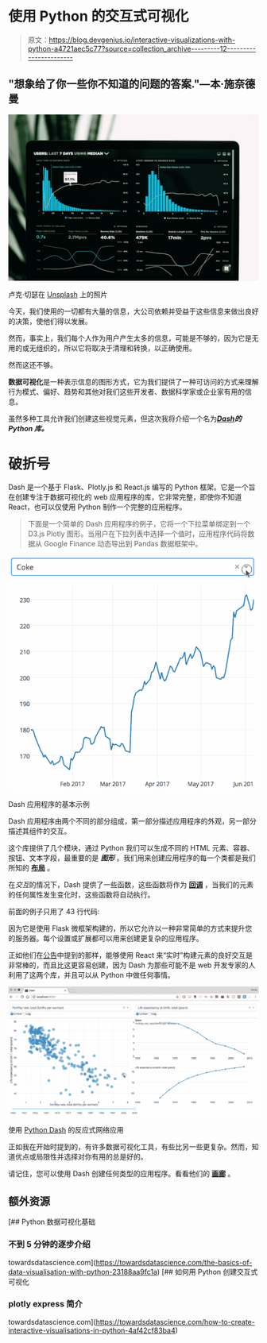 # 使用 Python 的交互式可视化

> 原文：<https://blog.devgenius.io/interactive-visualizations-with-python-a4721aec5c77?source=collection_archive---------12----------------------->

## "想象给了你一些你不知道的问题的答案."—本·施奈德曼

![](img/0f0ab07bf46199f9c4e587b307bb8a5b.png)

卢克·切瑟在 [Unsplash](https://unsplash.com?utm_source=medium&utm_medium=referral) 上的照片

今天，我们使用的一切都有大量的信息，大公司依赖并受益于这些信息来做出良好的决策，使他们得以发展。

然而，事实上，我们每个人作为用户产生太多的信息，可能是不够的，因为它是无用的或无组织的，所以它将取决于清理和转换，以正确使用。

然而这还不够。

**数据可视化**是一种表示信息的图形方式，它为我们提供了一种可访问的方式来理解行为模式、偏好、趋势和其他对我们这些开发者、数据科学家或企业家有用的信息。

虽然多种工具允许我们创建这些视觉元素，但这次我将介绍一个名为[***Dash***](https://dash.plotly.com/)***的 Python 库。***

# 破折号

Dash 是一个基于 Flask、Plotly.js 和 React.js 编写的 Python 框架。它是一个旨在创建专注于数据可视化的 web 应用程序的库，它非常完整，即使你不知道 React，也可以仅使用 Python 制作一个完整的应用程序。

> 下面是一个简单的 Dash 应用程序的例子，它将一个下拉菜单绑定到一个 D3.js Plotly 图形。当用户在下拉列表中选择一个值时，应用程序代码将数据从 Google Finance 动态导出到 Pandas 数据框架中。

![](img/02137554c893bb9a106727c09c01530a.png)

Dash 应用程序的基本示例

Dash 应用程序由两个不同的部分组成，第一部分描述应用程序的外观，另一部分描述其组件的交互。

这个库提供了几个模块，通过 Python 我们可以生成不同的 HTML 元素、容器、按钮、文本字段，最重要的是 ***图形*** 。我们用来创建应用程序的每一个类都是我们所知的 [**布局**](https://dash.plotly.com/layout) 。

在*交互*的情况下，Dash 提供了一些函数，这些函数将作为 [**回调**](https://dash.plotly.com/basic-callbacks) ，当我们的元素的任何属性发生变化时，这些函数将自动执行。

前面的例子只用了 43 行代码:

因为它是使用 Flask 微框架构建的，所以它允许以一种非常简单的方式来提升您的服务器。每个设置或扩展都可以用来创建更复杂的应用程序。

正如他们在[公告](https://medium.com/plotly/introducing-dash-5ecf7191b503)中提到的那样，能够使用 React 来“实时”构建元素的良好交互是非常棒的，而且比这更容易创建，因为 Dash 为那些可能不是 web 开发专家的人利用了这两个库，并且可以从 Python 中做任何事情。

![](img/955c86b3c24cde4dd1cb59100c8db1f0.png)

使用 [Python Dash](http://dash.plotly.com/) 的反应式网络应用

正如我在开始时提到的，有许多数据可视化工具，有些比另一些更复杂。然而，知道优点或局限性并选择对你有用的总是好的。

请记住，您可以使用 Dash 创建任何类型的应用程序。看看他们的 [**画廊**](https://dash-gallery.plotly.host/Portal/) 。

## 额外资源

[](https://towardsdatascience.com/the-basics-of-data-visualisation-with-python-23188aa9fc1a) [## Python 数据可视化基础

### 不到 5 分钟的逐步介绍

towardsdatascience.com](https://towardsdatascience.com/the-basics-of-data-visualisation-with-python-23188aa9fc1a) [](https://towardsdatascience.com/how-to-create-interactive-visualisations-in-python-4af42cf83ba4) [## 如何用 Python 创建交互式可视化

### plotly express 简介

towardsdatascience.com](https://towardsdatascience.com/how-to-create-interactive-visualisations-in-python-4af42cf83ba4)